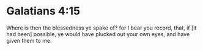 # Galatians 4:15

Where is then the blessedness ye spake of? for I bear you record, that, if [it had been] possible, ye would have plucked out your own eyes, and have given them to me.